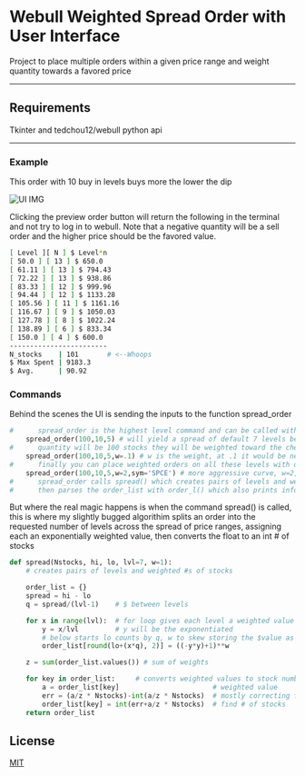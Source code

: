 # Webull Weighted Spread Order with User Interface

 Project to place multiple orders within a given price range and weight quantity towards a favored price

------------------------

## Requirements

Tkinter and tedchou12/webull python api

------------------------

### Example

This order with 10 buy in levels buys more the lower the dip

![UI IMG](C:\Users\Anthony\Documents\GitHub\Weighted-Order-Placer-Webull-with-User-Interface\UI.jpg)

Clicking the preview order button will return the following in the terminal and not try to log in to webull. Note that a negative quantity will be a sell order and the higher price should be the favored value.

```bash
[ Level ][ N ] $ Level*n     
[ 50.0 ] [ 13 ] $ 650.0      
[ 61.11 ] [ 13 ] $ 794.43
[ 72.22 ] [ 13 ] $ 938.86
[ 83.33 ] [ 12 ] $ 999.96
[ 94.44 ] [ 12 ] $ 1133.28
[ 105.56 ] [ 11 ] $ 1161.16
[ 116.67 ] [ 9 ] $ 1050.03
[ 127.78 ] [ 8 ] $ 1022.24
[ 138.89 ] [ 6 ] $ 833.34
[ 150.0 ] [ 4 ] $ 600.0
------------------------
N_stocks    | 101       # <--Whoops
$ Max Spent | 9183.3
$ Avg.      | 90.92
```

### Commands

Behind the scenes the UI is sending the inputs to the function spread_order

```python
#      spread_order is the highest level command and can be called with only 3 arguments
    spread_order(100,10,5) # will yield a spread of default 7 levels between $5 and $10
#      quantity will be 100 stocks they will be weighted toward the cheaper levels
    spread_order(100,10,5,w=.1) # w is the weight, at .1 it would be nearly linear
#      finally you can place weighted orders on all these levels with one command
    spread_order(100,10,5,w=2,sym='SPCE') # more aggressive curve, w=2, not required
#      spread_order calls spread() which creates pairs of levels and weighted #s of stocks
#      then parses the order_list with order_l() which also prints info to the console
```

But where the real magic happens is when the command spread() is called, this is where my slightly bugged algorithim splits an order into the requested number of levels across the spread of price ranges, assigning each an exponentially weighted value, then converts the float to an int # of stocks

```python
def spread(Nstocks, hi, lo, lvl=7, w=1):
    # creates pairs of levels and weighted #s of stocks

    order_list = {}
    spread = hi - lo
    q = spread/(lvl-1)    # $ between levels

    for x in range(lvl):  # for loop gives each level a weighted value
        y = x/lvl         # y will be the exponentiated
        # below starts lo counts by q, w to skew storing the $value as the key and weight as the element
        order_list[round(lo+(x*q), 2)] = ((-y*y)+1)**w 

    z = sum(order_list.values()) # sum of weights

    for key in order_list:     # converts weighted values to stock numbers
        a = order_list[key]                       # weighted value
        err = (a/z * Nstocks)-int(a/z * Nstocks)  # mostly correcting for rounding
        order_list[key] = int(err+a/z * Nstocks)  # find # of stocks
    return order_list
```

## License
[MIT](https://choosealicense.com/licenses/mit/)